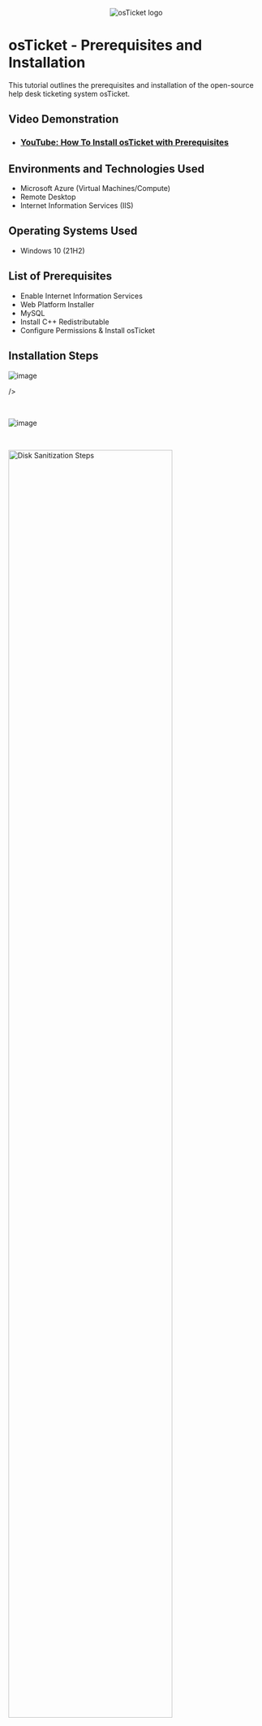 <p align="center">
<img src="https://i.imgur.com/Clzj7Xs.png" alt="osTicket logo"/>
</p>

<h1>osTicket - Prerequisites and Installation</h1>
This tutorial outlines the prerequisites and installation of the open-source help desk ticketing system osTicket.<br />


<h2>Video Demonstration</h2>

- ### [YouTube: How To Install osTicket with Prerequisites](https://www.youtube.com)

<h2>Environments and Technologies Used</h2>

- Microsoft Azure (Virtual Machines/Compute)
- Remote Desktop
- Internet Information Services (IIS)

<h2>Operating Systems Used </h2>

- Windows 10</b> (21H2)

<h2>List of Prerequisites</h2>

- Enable Internet Information Services
- Web Platform Installer
- MySQL
- Install C++ Redistributable
- Configure Permissions & Install osTicket

<h2>Installation Steps</h2>

![image](https://github.com/user-attachments/assets/c0c978dd-69f7-450b-ac33-694b706916e5)

/>
</p>
<p>

</p>
<br />

![image](https://github.com/user-attachments/assets/1a2322f3-d1b7-48a2-8587-2007e8cea32e)

</p>
<p>

</p>
<br />

<p>
<img src="https://i.imgur.com/DJmEXEB.png" height="80%" width="80%" alt="Disk Sanitization Steps"/>
</p>
<p>

</p>
<br />
